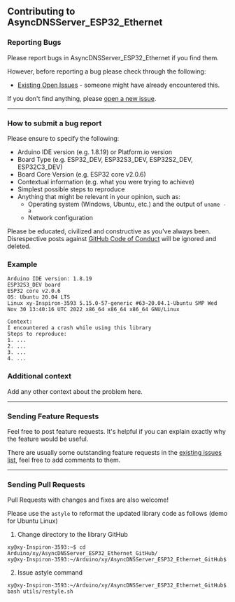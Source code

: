 ## Contributing to AsyncDNSServer_ESP32_Ethernet

### Reporting Bugs

Please report bugs in AsyncDNSServer_ESP32_Ethernet if you find them.

However, before reporting a bug please check through the following:

* [Existing Open Issues](https://github.com/khoih-prog/AsyncDNSServer_ESP32_Ethernet/issues) - someone might have already encountered this.

If you don't find anything, please [open a new issue](https://github.com/khoih-prog/AsyncDNSServer_ESP32_Ethernet/issues/new).

---

### How to submit a bug report

Please ensure to specify the following:

* Arduino IDE version (e.g. 1.8.19) or Platform.io version
* Board Type (e.g. ESP32_DEV, ESP32S3_DEV, ESP32S2_DEV, ESP32C3_DEV)
* Board Core Version (e.g. ESP32 core v2.0.6)
* Contextual information (e.g. what you were trying to achieve)
* Simplest possible steps to reproduce
* Anything that might be relevant in your opinion, such as:
  * Operating system (Windows, Ubuntu, etc.) and the output of `uname -a`
  * Network configuration


Please be educated, civilized and constructive as you've always been. Disrespective posts against [GitHub Code of Conduct](https://docs.github.com/en/site-policy/github-terms/github-event-code-of-conduct) will be ignored and deleted.


### Example

```
Arduino IDE version: 1.8.19
ESP32S3_DEV board
ESP32 core v2.0.6
OS: Ubuntu 20.04 LTS
Linux xy-Inspiron-3593 5.15.0-57-generic #63~20.04.1-Ubuntu SMP Wed Nov 30 13:40:16 UTC 2022 x86_64 x86_64 x86_64 GNU/Linux

Context:
I encountered a crash while using this library
Steps to reproduce:
1. ...
2. ...
3. ...
4. ...
```

### Additional context

Add any other context about the problem here.

---

### Sending Feature Requests

Feel free to post feature requests. It's helpful if you can explain exactly why the feature would be useful.

There are usually some outstanding feature requests in the [existing issues list](https://github.com/khoih-prog/AsyncDNSServer_ESP32_Ethernet/issues?q=is%3Aopen+is%3Aissue+label%3Aenhancement), feel free to add comments to them.

---

### Sending Pull Requests

Pull Requests with changes and fixes are also welcome!

Please use the `astyle` to reformat the updated library code as follows (demo for Ubuntu Linux)

1. Change directory to the library GitHub

```
xy@xy-Inspiron-3593:~$ cd Arduino/xy/AsyncDNSServer_ESP32_Ethernet_GitHub/
xy@xy-Inspiron-3593:~/Arduino/xy/AsyncDNSServer_ESP32_Ethernet_GitHub$
```

2. Issue astyle command

```
xy@xy-Inspiron-3593:~/Arduino/xy/AsyncDNSServer_ESP32_Ethernet_GitHub$ bash utils/restyle.sh
```

